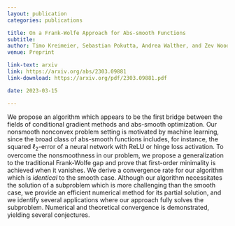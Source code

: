 ```yaml
---
layout: publication
categories: publications

title: On a Frank-Wolfe Approach for Abs-smooth Functions
subtitle: 
author: Timo Kreimeier, Sebastian Pokutta, Andrea Walther, and Zev Woodstock
venue: Preprint

link-text: arxiv
link: https://arxiv.org/abs/2303.09881
link-download: https://arxiv.org/pdf/2303.09881.pdf

date: 2023-03-15

---
```

We propose an algorithm which appears to be the first bridge between the fields of conditional gradient methods and abs-smooth optimization. Our nonsmooth nonconvex problem setting is motivated by machine learning, since the broad class of abs-smooth functions includes, for instance, the squared $\ell_2$-error of a neural network with ReLU or hinge loss activation. To overcome the nonsmoothness in our problem, we propose a generalization to the traditional Frank-Wolfe gap and prove that first-order minimality is achieved when it vanishes.  We derive a convergence rate for our algorithm which is *identical* to the smooth case. Although our algorithm necessitates the solution of a subproblem which is more challenging than the smooth case, we provide an efficient numerical method for its partial solution, and we identify several applications where our approach fully solves the subproblem. Numerical and theoretical convergence is demonstrated, yielding several conjectures.

